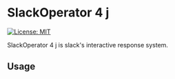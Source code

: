 # SlackOperator 4 j
[![License: MIT](https://img.shields.io/badge/License-MIT-yellow.svg)](https://opensource.org/licenses/MIT)

SlackOperator 4 j is slack's interactive response system.

## Usage

